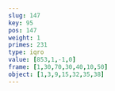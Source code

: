 ```yaml
---
slug: 147
key: 95
pos: 147
weight: 1
primes: 231
type: iqro
value: [853,1,-1,0]
frame: [1,30,70,30,40,10,50]
object: [1,3,9,15,32,35,38]
---
```

